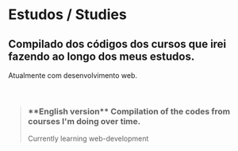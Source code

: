 # Estudos / Studies

<h2>Compilado dos códigos dos cursos que irei fazendo ao longo dos meus estudos. </h2>
<p>Atualmente com desenvolvimento web.</p>

<br>

><h3>**English version** Compilation of the codes from courses I'm doing over time. </h3>
><p> Currently learning web-development</p>
